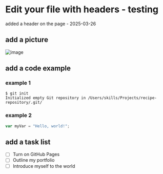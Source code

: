# Edit your file with headers - testing


added a header on the page - 2025-03-26

## add a picture 
![image](https://github.com/user-attachments/assets/7778d4fe-686e-4497-a6ed-1fc747877221)


## add a code example
### example 1
```
$ git init
Initialized empty Git repository in /Users/skills/Projects/recipe-repository/.git/
```

### example 2
``` javascript
var myVar = "Hello, world!";
```


## add a task list
- [ ] Turn on GitHub Pages
- [ ] Outline my portfolio
- [ ] Introduce myself to the world
